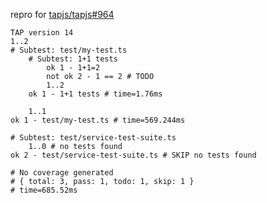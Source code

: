 repro for [tapjs/tapjs#964](https://github.com/tapjs/tapjs/issues/964)

```tap
TAP version 14
1..2
# Subtest: test/my-test.ts
    # Subtest: 1+1 tests
        ok 1 - 1+1=2
        not ok 2 - 1 == 2 # TODO
        1..2
    ok 1 - 1+1 tests # time=1.76ms
    
    1..1
ok 1 - test/my-test.ts # time=569.244ms

# Subtest: test/service-test-suite.ts
    1..0 # no tests found
ok 2 - test/service-test-suite.ts # SKIP no tests found

# No coverage generated
# { total: 3, pass: 1, todo: 1, skip: 1 }
# time=685.52ms
```
